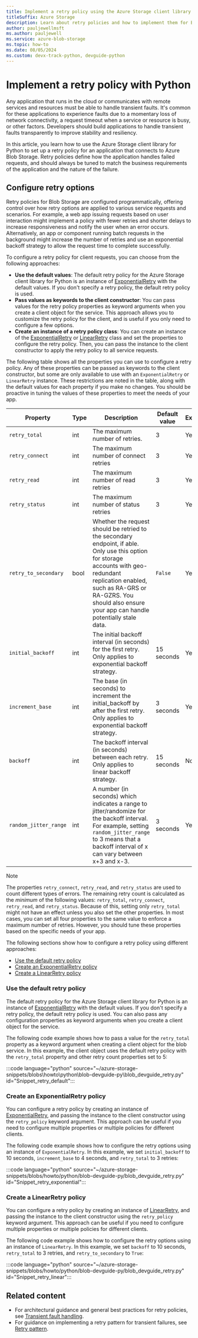 ```yaml
---
title: Implement a retry policy using the Azure Storage client library for Python
titleSuffix: Azure Storage
description: Learn about retry policies and how to implement them for Blob Storage. This article helps you set up a retry policy for Blob Storage requests using the Azure Storage client library for Python. 
author: pauljewellmsft
ms.author: pauljewell
ms.service: azure-blob-storage
ms.topic: how-to
ms.date: 08/05/2024
ms.custom: devx-track-python, devguide-python
---
```


# Implement a retry policy with Python

Any application that runs in the cloud or communicates with remote services and resources must be able to handle transient faults. It's common for these applications to experience faults due to a momentary loss of network connectivity, a request timeout when a service or resource is busy, or other factors. Developers should build applications to handle transient faults transparently to improve stability and resiliency. 

In this article, you learn how to use the Azure Storage client library for Python to set up a retry policy for an application that connects to Azure Blob Storage. Retry policies define how the application handles failed requests, and should always be tuned to match the business requirements of the application and the nature of the failure.

## Configure retry options

Retry policies for Blob Storage are configured programmatically, offering control over how retry options are applied to various service requests and scenarios. For example, a web app issuing requests based on user interaction might implement a policy with fewer retries and shorter delays to increase responsiveness and notify the user when an error occurs. Alternatively, an app or component running batch requests in the background might increase the number of retries and use an exponential backoff strategy to allow the request time to complete successfully.

To configure a retry policy for client requests, you can choose from the following approaches:

- **Use the default values**: The default retry policy for the Azure Storage client library for Python is an instance of [ExponentialRetry](/python/api/azure-storage-blob/azure.storage.blob.exponentialretry) with the default values. If you don't specify a retry policy, the default retry policy is used.
- **Pass values as keywords to the client constructor**: You can pass values for the retry policy properties as keyword arguments when you create a client object for the service. This approach allows you to customize the retry policy for the client, and is useful if you only need to configure a few options.
- **Create an instance of a retry policy class**: You can create an instance of the [ExponentialRetry](/python/api/azure-storage-blob/azure.storage.blob.exponentialretry) or [LinearRetry](/python/api/azure-storage-blob/azure.storage.blob.linearretry) class and set the properties to configure the retry policy. Then, you can pass the instance to the client constructor to apply the retry policy to all service requests.

The following table shows all the properties you can use to configure a retry policy. Any of these properties can be passed as keywords to the client constructor, but some are only available to use with an `ExponentialRetry` or `LinearRetry` instance. These restrictions are noted in the table, along with the default values for each property if you make no changes. You should be proactive in tuning the values of these properties to meet the needs of your app.

| Property | Type | Description | Default value | ExponentialRetry | LinearRetry |
| --- | --- | --- | --- | --- | --- |
| `retry_total` | int | The maximum number of retries. | 3 | Yes | Yes |
| `retry_connect` | int | The maximum number of connect retries | 3 | Yes | Yes |
| `retry_read` | int | The maximum number of read retries | 3 | Yes | Yes |
| `retry_status` | int | The maximum number of status retries | 3 | Yes | Yes |
| `retry_to_secondary` | bool | Whether the request should be retried to the secondary endpoint, if able. Only use this option for storage accounts with geo-redundant replication enabled, such as RA-GRS or RA-GZRS. You should also ensure your app can handle potentially stale data. | `False` | Yes | Yes |
| `initial_backoff` | int | The initial backoff interval (in seconds) for the first retry. Only applies to exponential backoff strategy. | 15 seconds | Yes | No |
| `increment_base` | int | The base (in seconds) to increment the initial_backoff by after the first retry. Only applies to exponential backoff strategy. | 3 seconds | Yes | No |
| `backoff` | int | The backoff interval (in seconds) between each retry. Only applies to linear backoff strategy. | 15 seconds | No | Yes |
| `random_jitter_range` | int | A number (in seconds) which indicates a range to jitter/randomize for the backoff interval. For example, setting `random_jitter_range` to 3 means that a backoff interval of x can vary between x+3 and x-3. | 3 seconds | Yes | Yes |

> [!NOTE]
> The properties `retry_connect`, `retry_read`, and `retry_status` are used to count different types of errors. The remaining retry count is calculated as the *minimum* of the following values: `retry_total`, `retry_connect`, `retry_read`, and `retry_status`. Because of this, setting only `retry_total` might not have an effect unless you also set the other properties. In most cases, you can set all four properties to the same value to enforce a maximum number of retries. However, you should tune these properties based on the specific needs of your app.

The following sections show how to configure a retry policy using different approaches:

- [Use the default retry policy](#use-the-default-retry-policy)
- [Create an ExponentialRetry policy](#create-an-exponentialretry-policy)
- [Create a LinearRetry policy](#create-a-linearretry-policy)

### Use the default retry policy

The default retry policy for the Azure Storage client library for Python is an instance of [ExponentialRetry](/python/api/azure-storage-blob/azure.storage.blob.exponentialretry) with the default values. If you don't specify a retry policy, the default retry policy is used. You can also pass any configuration properties as keyword arguments when you create a client object for the service.

The following code example shows how to pass a value for the `retry_total` property as a keyword argument when creating a client object for the blob service. In this example, the client object uses the default retry policy with the `retry_total` property and other retry count properties set to 5:

:::code language="python" source="~/azure-storage-snippets/blobs\howto\python\blob-devguide-py\blob_devguide_retry.py" id="Snippet_retry_default":::

### Create an ExponentialRetry policy

You can configure a retry policy by creating an instance of [ExponentialRetry](/python/api/azure-storage-blob/azure.storage.blob.exponentialretry), and passing the instance to the client constructor using the `retry_policy` keyword argument. This approach can be useful if you need to configure multiple properties or multiple policies for different clients.

The following code example shows how to configure the retry options using an instance of `ExponentialRetry`. In this example, we set `initial_backoff` to 10 seconds, `increment_base` to 4 seconds, and `retry_total` to 3 retries:

:::code language="python" source="~/azure-storage-snippets/blobs/howto/python/blob-devguide-py/blob_devguide_retry.py" id="Snippet_retry_exponential":::

### Create a LinearRetry policy

You can configure a retry policy by creating an instance of [LinearRetry](/python/api/azure-storage-blob/azure.storage.blob.linearretry), and passing the instance to the client constructor using the `retry_policy` keyword argument. This approach can be useful if you need to configure multiple properties or multiple policies for different clients.

The following code example shows how to configure the retry options using an instance of `LinearRetry`. In this example, we set `backoff` to 10 seconds, `retry_total` to 3 retries, and `retry_to_secondary` to `True`:

:::code language="python" source="~/azure-storage-snippets/blobs/howto/python/blob-devguide-py/blob_devguide_retry.py" id="Snippet_retry_linear":::

## Related content

- For architectural guidance and general best practices for retry policies, see [Transient fault handling](/azure/architecture/best-practices/transient-faults).
- For guidance on implementing a retry pattern for transient failures, see [Retry pattern](/azure/architecture/patterns/retry).

